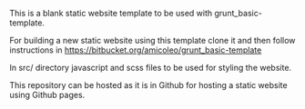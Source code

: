 This is a blank static website template to be used with grunt_basic-template. 

For building a new static website using this template clone it and then follow instructions in https://bitbucket.org/amicoleo/grunt_basic-template

In src/ directory javascript and scss files to be used for styling the website. 

This repository can be hosted as it is in Github for hosting a static website using Github pages.